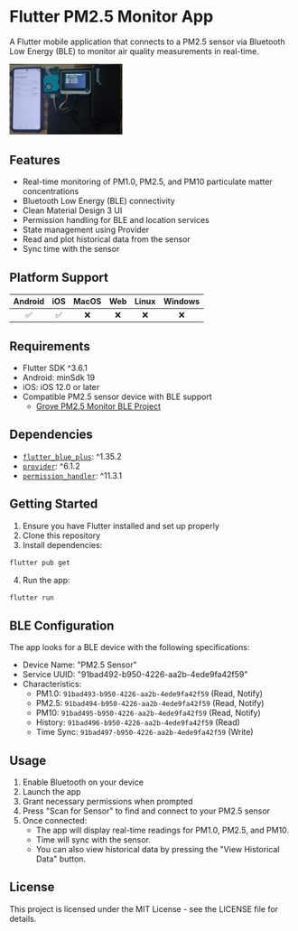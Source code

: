 # Flutter PM2.5 Monitor App

A Flutter mobile application that connects to a PM2.5 sensor via Bluetooth Low Energy (BLE) to monitor air quality measurements in real-time.

<img src="docs/images/wio_terminal.jpg" alt="drawing" width="200"/>

## Features

- Real-time monitoring of PM1.0, PM2.5, and PM10 particulate matter concentrations
- Bluetooth Low Energy (BLE) connectivity
- Clean Material Design 3 UI
- Permission handling for BLE and location services
- State management using Provider
- Read and plot historical data from the sensor
- Sync time with the sensor

## Platform Support
| Android |  iOS  | MacOS |  Web  | Linux | Windows |
| :-----: | :---: | :---: | :---: | :---: | :-----: |
|   ✅   |   ✅   |   ❌   |   ❌ |   ❌    |    ❌   |

## Requirements

- Flutter SDK ^3.6.1
- Android: minSdk 19
- iOS: iOS 12.0 or later
- Compatible PM2.5 sensor device with BLE support
    - [Grove PM2.5 Monitor BLE Project](https://github.com/IoT-gamer/grove-pm2_5-monitor-ble/tree/main)

## Dependencies

- [`flutter_blue_plus`](https://pub.dev/packages/flutter_blue_plus): ^1.35.2
- [`provider`](https://pub.dev/packages/provider): ^6.1.2
- [`permission_handler`](https://pub.dev/packages/permission_handler): ^11.3.1

## Getting Started

1. Ensure you have Flutter installed and set up properly
2. Clone this repository
3. Install dependencies:
```bash
flutter pub get
```
4. Run the app:
```bash
flutter run
```

## BLE Configuration

The app looks for a BLE device with the following specifications:

- Device Name: "PM2.5 Sensor"
- Service UUID: "91bad492-b950-4226-aa2b-4ede9fa42f59"
- Characteristics:
  - PM1.0: `91bad493-b950-4226-aa2b-4ede9fa42f59` (Read, Notify)
  - PM2.5: `91bad494-b950-4226-aa2b-4ede9fa42f59` (Read, Notify)
  - PM10: `91bad495-b950-4226-aa2b-4ede9fa42f59` (Read, Notify)
  - History: `91bad496-b950-4226-aa2b-4ede9fa42f59` (Read)
  - Time Sync: `91bad497-b950-4226-aa2b-4ede9fa42f59` (Write)

## Usage

1. Enable Bluetooth on your device
2. Launch the app
3. Grant necessary permissions when prompted
4. Press "Scan for Sensor" to find and connect to your PM2.5 sensor
5. Once connected:
    - The app will display real-time readings for PM1.0, PM2.5, and PM10. 
    - Time will sync with the sensor. 
    - You can also view historical data by pressing the "View Historical Data" button.

## License

This project is licensed under the MIT License - see the LICENSE file for details.

